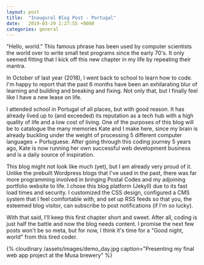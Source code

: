 ```yaml
---
layout: post
title:  "Inaugural Blog Post - Portugal"
date:   2019-03-29 1:27:55 +0000
categories: general
---
```


"Hello, world." This famous phrase has been used by computer scientists the world over to write small test programs since the early 70's. It only seemed fitting that I kick off this new chapter in my life by repeating their mantra.

In October of last year (2018), I went back to school to learn how to code. I'm happy to report that the past 6 months have been an exhilarating blur of learning and building and breaking and fixing. Not only that, but I finally feel like I have a new lease on life.

I attended school in Portugal of all places, but with good reason. It has already lived up to (and exceeded) its reputation as a tech hub with a high quality of life and a low cost of living. One of the purposes of this blog will be to catalogue the many memories Kate and I make here, since my brain is already buckling under the weight of processing 5 different computer languages + Portuguese. After going through this coding journey 5 years ago, Kate is now running her own successful web development business and is a daily source of inspiration.

This blog might not look like much (yet), but I am already very proud of it. Unlike the prebuilt Wordpress blogs that I've used in the past, there was far more programming involved in bringing Postal Codes and my adjoining portfolio website to life. I chose this blog platform (Jekyll) due to its fast load times and security. I customized the CSS design, configured a CMS system that I feel comfortable with, and set up RSS feeds so that you, the esteemed blog visitor, can subscribe to post notifications (if I'm so lucky).

With that said, I'll keep this first chapter short and sweet. After all, coding is just half the battle and now the blog needs content. I promise the next few posts won't be so meta, but for now, I think it's time for a "Good night, world" from this tired coder.


{% cloudinary /assets/images/demo_day.jpg caption="Presenting my final web app project at the Musa brewery" %}
